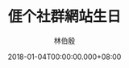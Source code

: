 ---
issue: 257
title: 𠊎个社群網站生日
author: 林伯殷
language: 饒平
date: 2018-01-04T00:00:00.000+08:00
topic: 抒懷
difficulty: 2
wikidata: Q98096131
wikidata_link: https://www.wikidata.org/wiki/Q98096131
---